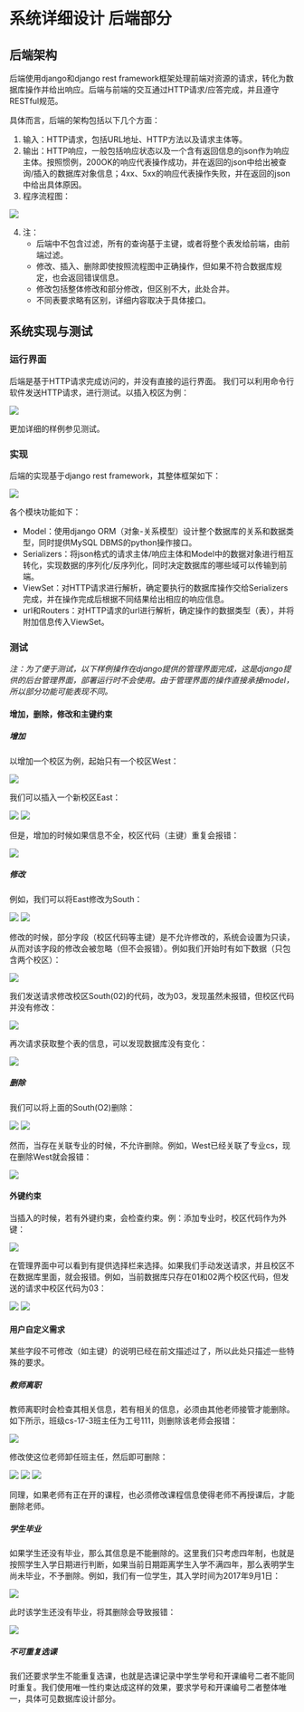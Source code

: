 # 系统详细设计 后端部分

## 后端架构

后端使用django和django rest framework框架处理前端对资源的请求，转化为数据库操作并给出响应。后端与前端的交互通过HTTP请求/应答完成，并且遵守RESTful规范。

具体而言，后端的架构包括以下几个方面：

1. 输入：HTTP请求，包括URL地址、HTTP方法以及请求主体等。
2. 输出：HTTP响应，一般包括响应状态以及一个含有返回信息的json作为响应主体。按照惯例，200OK的响应代表操作成功，并在返回的json中给出被查询/插入的数据库对象信息；4xx、5xx的响应代表操作失败，并在返回的json中给出具体原因。
3. 程序流程图：

![](backend.assets/graph1.png)

4. 注：
	- 后端中不包含过滤，所有的查询基于主键，或者将整个表发给前端，由前端过滤。
	- 修改、插入、删除即使按照流程图中正确操作，但如果不符合数据库规定，也会返回错误信息。
	- 修改包括整体修改和部分修改，但区别不大，此处合并。
	- 不同表要求略有区别，详细内容取决于具体接口。

## 系统实现与测试

### 运行界面

后端是基于HTTP请求完成访问的，并没有直接的运行界面。
我们可以利用命令行软件发送HTTP请求，进行测试。以插入校区为例：

![](backend.assets/graph2.png)

更加详细的样例参见测试。

### 实现

后端的实现基于django rest framework，其整体框架如下：

![](backend.assets/graph3.png)

各个模块功能如下：

- Model：使用django ORM（对象-关系模型）设计整个数据库的关系和数据类型，同时提供MySQL DBMS的python操作接口。
- Serializers：将json格式的请求主体/响应主体和Model中的数据对象进行相互转化，实现数据的序列化/反序列化，同时决定数据库的哪些域可以传输到前端。
- ViewSet：对HTTP请求进行解析，确定要执行的数据库操作交给Serializers完成，并在操作完成后根据不同结果给出相应的响应信息。
- url和Routers：对HTTP请求的url进行解析，确定操作的数据类型（表），并将附加信息传入ViewSet。

### 测试

*注：为了便于测试，以下样例操作在django提供的管理界面完成，这是django提供的后台管理界面，部署运行时不会使用。由于管理界面的操作直接承接model，所以部分功能可能表现不同。*

#### 增加，删除，修改和主键约束

##### 增加

以增加一个校区为例，起始只有一个校区West：

![](backend.assets/graph4.png)

我们可以插入一个新校区East：

![](backend.assets/graph5.png)
![](backend.assets/graph6.png)

但是，增加的时候如果信息不全，校区代码（主键）重复会报错：

![](backend.assets/graph7.png)

##### 修改

例如，我们可以将East修改为South：

![](backend.assets/graph8.png)
![](backend.assets/graph9.png)

修改的时候，部分字段（校区代码等主键）是不允许修改的，系统会设置为只读，从而对该字段的修改会被忽略（但不会报错）。例如我们开始时有如下数据（只包含两个校区）：

![](backend.assets/graph10.png)

我们发送请求修改校区South(02)的代码，改为03，发现虽然未报错，但校区代码并没有修改：

![](backend.assets/graph11.png)

再次请求获取整个表的信息，可以发现数据库没有变化：

![](backend.assets/graph12.png)

##### 删除

我们可以将上面的South(O2)删除： 

![](backend.assets/graph13.png)
![](backend.assets/graph14.png)

然而，当存在关联专业的时候，不允许删除。例如，West已经关联了专业cs，现在删除West就会报错：

![](backend.assets/graph15.png)

#### 外键约束

当插入的时候，若有外键约束，会检查约束。例：添加专业时，校区代码作为外键：

![](backend.assets/graph16.png)

在管理界面中可以看到有提供选择栏来选择。如果我们手动发送请求，并且校区不在数据库里面，就会报错。例如，当前数据库只存在01和02两个校区代码，但发送的请求中校区代码为03：

![](backend.assets/graph17.png)
![](backend.assets/graph18.png)

#### 用户自定义需求

某些字段不可修改（如主键）的说明已经在前文描述过了，所以此处只描述一些特殊的要求。

##### 教师离职

教师离职时会检查其相关信息，若有相关的信息，必须由其他老师接管才能删除。如下所示，班级cs-17-3班主任为工号111，则删除该老师会报错：

![](backend.assets/graph19.png)

修改使这位老师卸任班主任，然后即可删除：

![](backend.assets/graph20.png)
![](backend.assets/graph21.png)
![](backend.assets/graph22.png)

同理，如果老师有正在开的课程，也必须修改课程信息使得老师不再授课后，才能删除老师。

##### 学生毕业

如果学生还没有毕业，那么其信息是不能删除的。这里我们只考虑四年制，也就是按照学生入学日期进行判断，如果当前日期距离学生入学不满四年，那么表明学生尚未毕业，不予删除。例如，我们有一位学生，其入学时间为2017年9月1日：

![](backend.assets/graph23.png)

此时该学生还没有毕业，将其删除会导致报错：

![](backend.assets/graph24.png)

##### 不可重复选课

我们还要求学生不能重复选课，也就是选课记录中学生学号和开课编号二者不能同时重复。我们使用唯一性约束达成这样的效果，要求学号和开课编号二者整体唯一，具体可见数据库设计部分。
